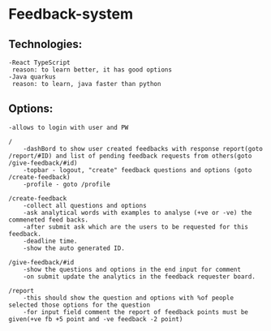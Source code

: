 # Feedback-system

## Technologies:
	-React TypeScript
	 reason: to learn better, it has good options
	-Java quarkus
	 reason: to learn, java faster than python

## Options:
	-allows to login with user and PW
  
	/
		-dashBord to show user created feedbacks with response report(goto /report/#ID) and list of pending feedback requests from others(goto /give-feedback/#id)
		-topbar - logout, "create" feedback questions and options (goto /create-feedback)
		-profile - goto /profile
    
	/create-feedback
		-collect all questions and options
		-ask analytical words with examples to analyse (+ve or -ve) the commeneted feed backs.
		-after submit ask which are the users to be requested for this feedback.
		-deadline time.
		-show the auto generated ID.
    
	/give-feedback/#id
		-show the questions and options in the end input for comment
		-on submit update the analytics in the feedback requester board.
    
	/report
		-this should show the question and options with %of people selected those options for the question
		-for input field comment the report of feedback points must be given(+ve fb +5 point and -ve feedback -2 point)
	
		
	
	
